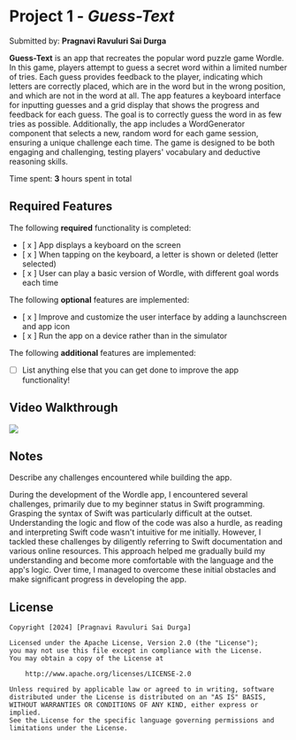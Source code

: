 # Project 1 - *Guess-Text*

Submitted by: **Pragnavi Ravuluri Sai Durga**

**Guess-Text** is an app that recreates the popular word puzzle game Wordle. In this game, players attempt to guess a secret word within a limited number of tries. Each guess provides feedback to the player, indicating which letters are correctly placed, which are in the word but in the wrong position, and which are not in the word at all. The app features a keyboard interface for inputting guesses and a grid display that shows the progress and feedback for each guess. The goal is to correctly guess the word in as few tries as possible. Additionally, the app includes a WordGenerator component that selects a new, random word for each game session, ensuring a unique challenge each time. The game is designed to be both engaging and challenging, testing players' vocabulary and deductive reasoning skills.

Time spent: **3** hours spent in total

## Required Features

The following **required** functionality is completed:

- [ x ] App displays a keyboard on the screen
- [ x ] When tapping on the keyboard, a letter is shown or deleted (letter selected)
- [ x ] User can play a basic version of Wordle, with different goal words each time

The following **optional** features are implemented:

- [ x ] Improve and customize the user interface by adding a launchscreen and app icon
- [ x ] Run the app on a device rather than in the simulator

The following **additional** features are implemented:

- [ ] List anything else that you can get done to improve the app functionality!

## Video Walkthrough
 
  <div>
    <a href="https://www.loom.com/share/5af99191cf534817a929569cbd6a3572">
    </a>
    <a href="https://www.loom.com/share/5af99191cf534817a929569cbd6a3572">
      <img style="max-width:300px;" src="https://cdn.loom.com/sessions/thumbnails/5af99191cf534817a929569cbd6a3572-with-play.gif">
    </a>
  </div>

## Notes

Describe any challenges encountered while building the app.

During the development of the Wordle app, I encountered several challenges, primarily due to my beginner status in Swift programming. Grasping the syntax of Swift was particularly difficult at the outset. Understanding the logic and flow of the code was also a hurdle, as reading and interpreting Swift code wasn't intuitive for me initially. However, I tackled these challenges by diligently referring to Swift documentation and various online resources. This approach helped me gradually build my understanding and become more comfortable with the language and the app's logic. Over time, I managed to overcome these initial obstacles and make significant progress in developing the app.

## License

    Copyright [2024] [Pragnavi Ravuluri Sai Durga]

    Licensed under the Apache License, Version 2.0 (the "License");
    you may not use this file except in compliance with the License.
    You may obtain a copy of the License at

        http://www.apache.org/licenses/LICENSE-2.0

    Unless required by applicable law or agreed to in writing, software
    distributed under the License is distributed on an "AS IS" BASIS,
    WITHOUT WARRANTIES OR CONDITIONS OF ANY KIND, either express or implied.
    See the License for the specific language governing permissions and
    limitations under the License.
